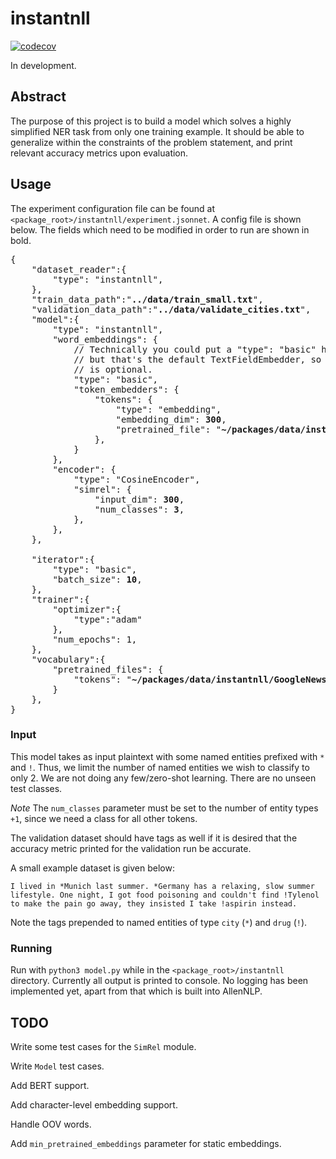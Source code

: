 # instantnll

[![codecov](https://codecov.io/gh/brendanxwhitaker/instantnll/branch/master/graph/badge.svg)](https://codecov.io/gh/brendanxwhitaker/instantnll)

In development. 

## Abstract

The purpose of this project is to build a model which solves a highly simplified NER task from only one training example. It should be able to generalize within the constraints of the problem statement, and print relevant accuracy metrics upon evaluation. 

## Usage

The experiment configuration file can be found at `<package_root>/instantnll/experiment.jsonnet`. A config file is shown below. The fields which need to be modified in order to run are shown in bold.  

<pre>
{
    "dataset_reader":{
        "type": "instantnll",
    },
    "train_data_path":"<b>../data/train_small.txt</b>",
    "validation_data_path":"<b>../data/validate_cities.txt</b>",
    "model":{
        "type": "instantnll",
        "word_embeddings": {
            // Technically you could put a "type": "basic" here,
            // but that's the default TextFieldEmbedder, so doing so
            // is optional.
            "type": "basic",
            "token_embedders": {
                "tokens": {
                    "type": "embedding",
                    "embedding_dim": <b>300</b>,
                    "pretrained_file": "<b>~/packages/data/instantnll/GoogleNews-vectors-negative300_SUBSET.txt</b>",
                },
            }
        },
        "encoder": {
            "type": "CosineEncoder",
            "simrel": {
                "input_dim": <b>300</b>,
                "num_classes": <b>3</b>,
            },
        },
    },

    "iterator":{
        "type": "basic",
        "batch_size": <b>10</b>,
    },
    "trainer":{
        "optimizer":{
            "type":"adam"
        },
        "num_epochs": 1,
    },
    "vocabulary":{
        "pretrained_files": {
            "tokens": "<b>~/packages/data/instantnll/GoogleNews-vectors-negative300_SUBSET.txt</b>",
        }
    },
}
</pre>

### Input

This model takes as input plaintext with some named entities prefixed with `*` and `!`. Thus, we limit the number of named entities we wish to classify to only 2. We are not doing any few/zero-shot learning. There are no unseen test classes. 

*Note* The `num_classes` parameter must be set to the number of entity types `+1`, since we need a class for all other tokens.

The validation dataset should have tags as well if it is desired that the accuracy metric printed for the validation run be accurate. 

A small example dataset is given below:

```
I lived in *Munich last summer. *Germany has a relaxing, slow summer lifestyle. One night, I got food poisoning and couldn't find !Tylenol to make the pain go away, they insisted I take !aspirin instead.
``` 
Note the tags prepended to named entities of type `city` (`*`) and `drug` (`!`). 

### Running

Run with `python3 model.py` while in the `<package_root>/instantnll` directory. Currently all output is printed to console. No logging has been implemented yet, apart from that which is built into AllenNLP.  

## TODO

Write some test cases for the `SimRel` module.

Write `Model` test cases. 

Add BERT support. 

Add character-level embedding support. 

Handle OOV words. 

Add `min_pretrained_embeddings` parameter for static embeddings. 
